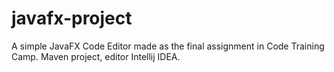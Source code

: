# javafx-project
A simple JavaFX Code Editor made as the final assignment in Code Training Camp.
Maven project, editor Intellij IDEA.
